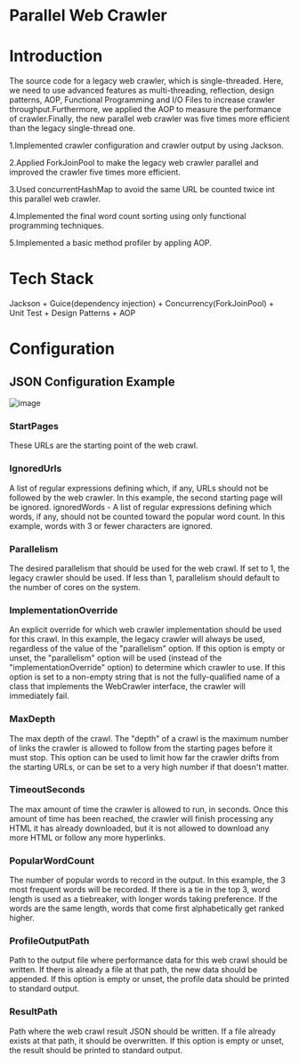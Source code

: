 # Parallel Web Crawler

# Introduction
The source code for a legacy web crawler, which is single-threaded. Here, we need to use  advanced features as multi-threading, reflection, design patterns, AOP, Functional Programming and I/O Files to increase crawler throughput.Furthermore, we applied the AOP to measure the performance of  crawler.Finally, the new parallel web crawler was five times more efficient than the legacy single-thread one.

1.Implemented crawler configuration and crawler output by using Jackson.

2.Applied ForkJoinPool to make the legacy web crawler parallel and improved the crawler five times more efficient.

3.Used concurrentHashMap to avoid the same URL be counted twice int this parallel web crawler.

4.Implemented the final word count sorting using only functional programming techniques.

5.Implemented a basic method profiler by appling AOP.

# Tech Stack

Jackson + Guice(dependency injection) + Concurrency(ForkJoinPool) + Unit Test + Design Patterns + AOP

# Configuration

## JSON Configuration Example

![image](https://user-images.githubusercontent.com/90006503/151612321-37675626-97aa-428a-b398-642da372bbbf.png)


### StartPages 
These URLs are the starting point of the web crawl.
### IgnoredUrls 
A list of regular expressions defining which, if any, URLs should not be followed by the web crawler. In this example, the second starting page will be ignored.
ignoredWords - A list of regular expressions defining which words, if any, should not be counted toward the popular word count. In this example, words with 3 or fewer characters are ignored.
### Parallelism 
The desired parallelism that should be used for the web crawl. If set to 1, the legacy crawler should be used. If less than 1, parallelism should default to the number of cores on the system.
### ImplementationOverride 
An explicit override for which web crawler implementation should be used for this crawl. In this example, the legacy crawler will always be used, regardless of the value of the "parallelism" option.
If this option is empty or unset, the "parallelism" option will be used (instead of the "implementationOverride" option) to determine which crawler to use. If this option is set to a non-empty string that is not the fully-qualified name of a class that implements the WebCrawler interface, the crawler will immediately fail.

### MaxDepth 
The max depth of the crawl. The "depth" of a crawl is the maximum number of links the crawler is allowed to follow from the starting pages before it must stop. This option can be used to limit how far the crawler drifts from the starting URLs, or can be set to a very high number if that doesn't matter.

### TimeoutSeconds 
The max amount of time the crawler is allowed to run, in seconds. Once this amount of time has been reached, the crawler will finish processing any HTML it has already downloaded, but it is not allowed to download any more HTML or follow any more hyperlinks.

### PopularWordCount 
The number of popular words to record in the output. In this example, the 3 most frequent words will be recorded. If there is a tie in the top 3, word length is used as a tiebreaker, with longer words taking preference. If the words are the same length, words that come first alphabetically get ranked higher.

### ProfileOutputPath 
Path to the output file where performance data for this web crawl should be written. If there is already a file at that path, the new data should be appended. If this option is empty or unset, the profile data should be printed to standard output.

### ResultPath 
Path where the web crawl result JSON should be written. If a file already exists at that path, it should be overwritten. If this option is empty or unset, the result should be printed to standard output.
